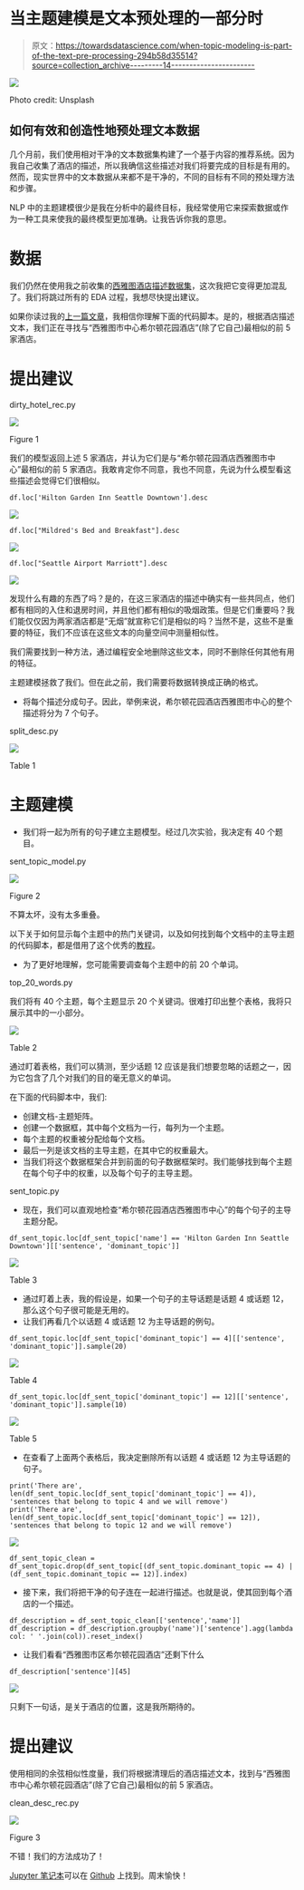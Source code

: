 # 当主题建模是文本预处理的一部分时

> 原文：<https://towardsdatascience.com/when-topic-modeling-is-part-of-the-text-pre-processing-294b58d35514?source=collection_archive---------14----------------------->

![](img/d7db978affc182f455488ba08d2375b6.png)

Photo credit: Unsplash

## 如何有效和创造性地预处理文本数据

几个月前，我们使用相对干净的文本数据集构建了一个基于内容的推荐系统。因为我自己收集了酒店的描述，所以我确信这些描述对我们将要完成的目标是有用的。然而，现实世界中的文本数据从来都不是干净的，不同的目标有不同的预处理方法和步骤。

NLP 中的主题建模很少是我在分析中的最终目标，我经常使用它来探索数据或作为一种工具来使我的最终模型更加准确。让我告诉你我的意思。

# 数据

我们仍然在使用我之前收集的[西雅图酒店描述数据集](https://raw.githubusercontent.com/susanli2016/NLP-with-Python/master/data/Seattle_Hotels_dirty.csv)，这次我把它变得更加混乱了。我们将跳过所有的 EDA 过程，我想尽快提出建议。

如果你读过我的[上一篇文章](/building-a-content-based-recommender-system-for-hotels-in-seattle-d724f0a32070)，我相信你理解下面的代码脚本。是的，根据酒店描述文本，我们正在寻找与“西雅图市中心希尔顿花园酒店”(除了它自己)最相似的前 5 家酒店。

# 提出建议

dirty_hotel_rec.py

![](img/6b89570b134806f69245eec854c4c808.png)

Figure 1

我们的模型返回上述 5 家酒店，并认为它们是与“希尔顿花园酒店西雅图市中心”最相似的前 5 家酒店。我敢肯定你不同意，我也不同意，先说为什么模型看这些描述会觉得它们很相似。

```
df.loc['Hilton Garden Inn Seattle Downtown'].desc
```

![](img/aad0d96bc9b40f44f4ef3d3791dcc644.png)

```
df.loc["Mildred's Bed and Breakfast"].desc
```

![](img/bb1e06e66037b6ed566c4f1e6239f75d.png)

```
df.loc["Seattle Airport Marriott"].desc
```

![](img/21db6fb6bc60d71bfc330aff01ad1d9d.png)

发现什么有趣的东西了吗？是的，在这三家酒店的描述中确实有一些共同点，他们都有相同的入住和退房时间，并且他们都有相似的吸烟政策。但是它们重要吗？我们能仅仅因为两家酒店都是“无烟”就宣称它们是相似的吗？当然不是，这些不是重要的特征，我们不应该在这些文本的向量空间中测量相似性。

我们需要找到一种方法，通过编程安全地删除这些文本，同时不删除任何其他有用的特征。

主题建模拯救了我们。但在此之前，我们需要将数据转换成正确的格式。

*   将每个描述分成句子。因此，举例来说，希尔顿花园酒店西雅图市中心的整个描述将分为 7 个句子。

split_desc.py

![](img/c48b94c315a9ea099f18552581916955.png)

Table 1

# 主题建模

*   我们将一起为所有的句子建立主题模型。经过几次实验，我决定有 40 个题目。

sent_topic_model.py

![](img/70badcbdb4a384ec5bb1814adaf18911.png)

Figure 2

不算太坏，没有太多重叠。

以下关于如何显示每个主题中的热门关键词，以及如何找到每个文档中的主导主题的代码脚本，都是借用了这个优秀的[教程](https://www.machinelearningplus.com/nlp/topic-modeling-python-sklearn-examples/)。

*   为了更好地理解，您可能需要调查每个主题中的前 20 个单词。

top_20_words.py

我们将有 40 个主题，每个主题显示 20 个关键词。很难打印出整个表格，我将只展示其中的一小部分。

![](img/abb36e9c475cb9812695f13cb185e198.png)

Table 2

通过盯着表格，我们可以猜测，至少话题 12 应该是我们想要忽略的话题之一，因为它包含了几个对我们的目的毫无意义的单词。

在下面的代码脚本中，我们:

*   创建文档-主题矩阵。
*   创建一个数据框，其中每个文档为一行，每列为一个主题。
*   每个主题的权重被分配给每个文档。
*   最后一列是该文档的主导主题，在其中它的权重最大。
*   当我们将这个数据框架合并到前面的句子数据框架时。我们能够找到每个主题在每个句子中的权重，以及每个句子的主导主题。

sent_topic.py

*   现在，我们可以直观地检查“希尔顿花园酒店西雅图市中心”的每个句子的主导主题分配。

```
df_sent_topic.loc[df_sent_topic['name'] == 'Hilton Garden Inn Seattle Downtown'][['sentence', 'dominant_topic']]
```

![](img/d3a9b144c2bc0f4f820b4fd1db2f32c7.png)

Table 3

*   通过盯着上表，我的假设是，如果一个句子的主导话题是话题 4 或话题 12，那么这个句子很可能是无用的。
*   让我们再看几个以话题 4 或话题 12 为主导话题的例句。

```
df_sent_topic.loc[df_sent_topic['dominant_topic'] == 4][['sentence', 'dominant_topic']].sample(20)
```

![](img/c783f22708b1f9950296ac3ab2887339.png)

Table 4

```
df_sent_topic.loc[df_sent_topic['dominant_topic'] == 12][['sentence', 'dominant_topic']].sample(10)
```

![](img/d6cc3f315359c538c1ebf5a21b4ec595.png)

Table 5

*   在查看了上面两个表格后，我决定删除所有以话题 4 或话题 12 为主导话题的句子。

```
print('There are', len(df_sent_topic.loc[df_sent_topic['dominant_topic'] == 4]), 'sentences that belong to topic 4 and we will remove')
print('There are', len(df_sent_topic.loc[df_sent_topic['dominant_topic'] == 12]), 'sentences that belong to topic 12 and we will remove')
```

![](img/01f458752dd4eac016bce32102b22f49.png)

```
df_sent_topic_clean = df_sent_topic.drop(df_sent_topic[(df_sent_topic.dominant_topic == 4) | (df_sent_topic.dominant_topic == 12)].index)
```

*   接下来，我们将把干净的句子连在一起进行描述。也就是说，使其回到每个酒店的一个描述。

```
df_description = df_sent_topic_clean[['sentence','name']]
df_description = df_description.groupby('name')['sentence'].agg(lambda col: ' '.join(col)).reset_index()
```

*   让我们看看“西雅图市区希尔顿花园酒店”还剩下什么

```
df_description['sentence'][45]
```

![](img/ddde8ffb3242fe1f92572cca78919639.png)

只剩下一句话，是关于酒店的位置，这是我所期待的。

# 提出建议

使用相同的余弦相似性度量，我们将根据清理后的酒店描述文本，找到与“西雅图市中心希尔顿花园酒店”(除了它自己)最相似的前 5 家酒店。

clean_desc_rec.py

![](img/8f23a7aab6bf5ce356fdedbf6d47c135.png)

Figure 3

不错！我们的方法成功了！

[Jupyter 笔记本](https://github.com/susanli2016/NLP-with-Python/blob/master/Topic%20Modeling%20for%20Data%20Preprocessing.ipynb)可以在 [Github](https://github.com/susanli2016/NLP-with-Python/blob/master/Topic%20Modeling%20for%20Data%20Preprocessing.ipynb) 上找到。周末愉快！
